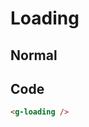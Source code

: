 # Loading

## Normal

<script setup>
import GLoading from '../../src/components/loading/loading.vue'
</script>

<g-loading/>

## Code

```html
<g-loading />
```

